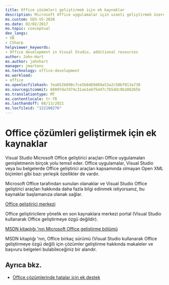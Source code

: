 ```yaml
---
title: Office çözümleri geliştirmek için ek kaynaklar
description: Microsoft Office uygulamalar için uzantı geliştirmek üzere kullanabileceğiniz ek kaynaklar hakkında bilgi edinin.
ms.custom: SEO-VS-2020
ms.date: 02/02/2017
ms.topic: conceptual
dev_langs:
- VB
- CSharp
helpviewer_keywords:
- Office development in Visual Studio, additional resources
author: John-Hart
ms.author: johnhart
manager: jmartens
ms.technology: office-development
ms.workload:
- office
ms.openlocfilehash: 7ea652b090c7ce5b8d69d69a53a2c50bf013a730
ms.sourcegitcommit: 68897da7d74c31ae1ebf5d47c7b5ddc9b108265b
ms.translationtype: MT
ms.contentlocale: tr-TR
ms.lasthandoff: 08/13/2021
ms.locfileid: "122100276"
---
```

# <a name="additional-resources-to-develop-office-solutions"></a>Office çözümleri geliştirmek için ek kaynaklar
  Visual Studio Microsoft Office geliştirici araçları Office uygulamaları genişletmenin birçok yolu temsil eder. Office uygulamalar, Visual Studio veya bu belgelerde Office geliştirici araçları kapsamında olmayan Open XML biçimleri gibi bazı yerleşik özellikler de vardır.

 Microsoft Office tarafından sunulan olanaklar ve Visual Studio Office geliştirici araçları hakkında daha fazla bilgi edinmek istiyorsanız, bu kaynaklar başlamanıza olanak sağlar.

[Office geliştirici merkezi](https://developer.microsoft.com/office/docs)

Office geliştiricilere yönelik en son kaynaklara merkezi portal (Visual Studio kullanarak Office geliştirmeye özgü değildir).

[MSDN kitaplığı 'nın Microsoft Office geliştirme bölümü](/previous-versions/office/office-12/bb726434(v=office.12))

MSDN kitaplığı 'nın, Office birkaç sürümü (Visual Studio kullanarak Office geliştirmeye özgü değil) için çözümler geliştirme hakkında makaleler ve başvuru belgeleri bulabileceğiniz bir alandır.

## <a name="see-also"></a>Ayrıca bkz.
- [Office çözümlerinde hatalar için ek destek](../vsto/additional-support-for-errors-in-office-solutions.md)
